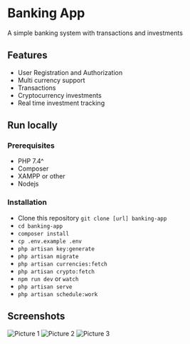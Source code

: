 # Banking App
A simple banking system with transactions and investments

## Features
- User Registration and Authorization
- Multi currency support
- Transactions
- Cryptocurrency investments
- Real time investment tracking

## Run locally

### Prerequisites
- PHP 7.4^
- Composer
- XAMPP or other
- Nodejs

### Installation
- Clone this repository `git clone [url] banking-app`
- `cd banking-app`
- `composer install`
- `cp .env.example .env`
- `php artisan key:generate`
- `php artisan migrate`
- `php artisan currencies:fetch`
- `php artisan crypto:fetch`
- `npm run dev` or `watch`
- `php artisan serve`
- `php artisan schedule:work`

## Screenshots
![Picture 1](https://i.imgur.com/eOzR3Xx.png)
![Picture 2](https://i.imgur.com/U7AvxH2.png)
![Picture 3](https://i.imgur.com/5kAg47T.png)
